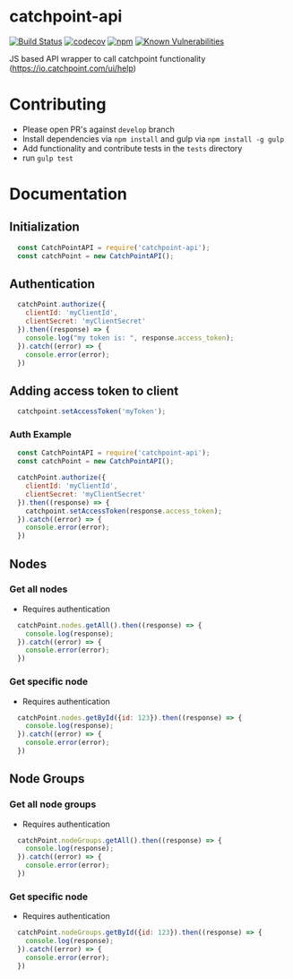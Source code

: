 # catchpoint-api
[![Build Status](https://travis-ci.org/pubnub/catchpoint-api.svg?branch=master)](https://travis-ci.org/pubnub/catchpoint-api)
[![codecov](https://codecov.io/gh/pubnub/catchpoint-api/branch/master/graph/badge.svg)](https://codecov.io/gh/pubnub/catchpoint-api)
[![npm](https://img.shields.io/npm/v/catchpoint-api.svg)]()
[![Known Vulnerabilities](https://snyk.io/test/npm/catchpoint-api/badge.svg)](https://snyk.io/test/npm/catchpoint-api)

JS based API wrapper to call catchpoint functionality (https://io.catchpoint.com/ui/help)


# Contributing
  * Please open PR's against `develop` branch
  * Install dependencies via `npm install` and gulp via `npm install -g gulp`
  * Add functionality and contribute tests in the `tests` directory
  * run `gulp test`

# Documentation
## Initialization
```javascript
  const CatchPointAPI = require('catchpoint-api');
  const catchPoint = new CatchPointAPI();
```

## Authentication
```javascript
  catchPoint.authorize({
    clientId: 'myClientId',
    clientSecret: 'myClientSecret'
  }).then((response) => {
    console.log("my token is: ", response.access_token);
  }).catch((error) => {
    console.error(error);
  })
```

## Adding access token to client
```javascript
  catchpoint.setAccessToken('myToken');
```

### Auth Example
```javascript
  const CatchPointAPI = require('catchpoint-api');
  const catchPoint = new CatchPointAPI();

  catchPoint.authorize({
    clientId: 'myClientId',
    clientSecret: 'myClientSecret'
  }).then((response) => {
    catchpoint.setAccessToken(response.access_token);
  }).catch((error) => {
    console.error(error);
  })
```

## Nodes
### Get all nodes
* Requires authentication
```javascript
  catchPoint.nodes.getAll().then((response) => {
    console.log(response);
  }).catch((error) => {
    console.error(error);
  })
```

### Get specific node
* Requires authentication
```javascript
  catchPoint.nodes.getById({id: 123}).then((response) => {
    console.log(response);
  }).catch((error) => {
    console.error(error);
  })
```

## Node Groups
### Get all node groups
* Requires authentication
```javascript
  catchPoint.nodeGroups.getAll().then((response) => {
    console.log(response);
  }).catch((error) => {
    console.error(error);
  })
```

### Get specific node
* Requires authentication
```javascript
  catchPoint.nodeGroups.getById({id: 123}).then((response) => {
    console.log(response);
  }).catch((error) => {
    console.error(error);
  })
```
